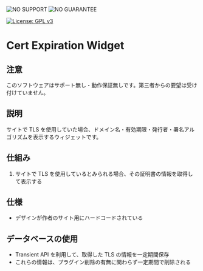 ![NO SUPPORT](http://add.sh/images/no-support.png) ![NO GUARANTEE](http://add.sh/images/no-guarantee.png)

[![License: GPL v3](https://img.shields.io/badge/License-GPLv3-blue.svg)](https://www.gnu.org/licenses/gpl-3.0)

# Cert Expiration Widget

## 注意

このソフトウェアはサポート無し・動作保証無しです。第三者からの要望は受け付けていません。

## 説明

サイトで TLS を使用していた場合、ドメイン名・有効期限・発行者・署名アルゴリズムを表示するウィジェットです。

## 仕組み

1. サイトで TLS を使用しているとみられる場合、その証明書の情報を取得して表示する

## 仕様

* デザインが作者のサイト用にハードコードされている

## データベースの使用
* Transient API を利用して、取得した TLS の情報を一定期間保存
* これらの情報は、プラグイン削除の有無に関わらず一定期間で削除される

